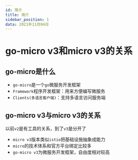 ```yaml
---
id: 简介
title: 简介
sidebar_position: 1
data: 2021年11月04日
---
```


# go-micro v3和micro v3的关系

## go-micro是什么

-   `go-micro`是一个`go`微服务开发框架
-   `Framework`程序开发框架：用来方便编写微服务
-   `Clients(多语言客户端)`：支持多语言访问服务端



## go-micro v3与micro v3的关系

以前`v2`是有工具的关系，到了`v3`是分开了

-   `micro v3`版本类似`istio`把基础设施抽象成能力
-   `micro`的技术体系和官方平台绑定比较多
-   `go-micro v3`为微服务开发框架，自由度相对较高

